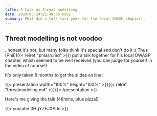 ```yaml
---
title: A talk on threat modelling
date: 2020-05-24T21:48:36.000Z
summary: Phil did a talk last year for the local OWASP chapter..
---
```


## Threat modelling is not voodoo

..honest it's not, but many folks think it's special and don't do it :( Thus [Phil]({{< relref "phlash.md" >}}) put a talk together for his local
OWASP chapter, which seemed to be well received (you can judge for yourself in the video of course!)

It's only taken 8 months to get the slides on line!

{{< presentation width="100%" height="100%" >}}{{< relref "threatmodeling.md" >}}{{< /presentation >}}

Here's me giving the talk (48mins, plus pizza!)

{{< youtube 0HgYZEJXAJo >}}

